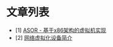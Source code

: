 # 文章列表

- [1] [ASOR - 基于x86架构的虚拟机实现](https://calinyara.github.io/asor/2019/08/05/asor-hypervisor.html)
- [2] [网络虚拟化设备简介](https://calinyara.github.io/network/2019/08/22/vnet_interface.html)
